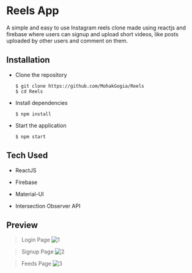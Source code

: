 # Reels App
A simple and easy to use Instagram reels clone made using reactjs and firebase where users can signup and upload short videos, like posts uploaded by other users and comment on them.


## Installation

* Clone the repository 
    ```
    $ git clone https://github.com/MohakGogia/Reels
    $ cd Reels
    ```

* Install dependencies
    
    ```
    $ npm install
    ```
    
* Start the application
    
    ```
    $ npm start
    ```

## Tech Used

* ReactJS

* Firebase

* Material-UI

* Intersection Observer API

## Preview

> Login Page
![1](https://user-images.githubusercontent.com/51714505/128504183-7000244d-86d7-42db-811f-f6e424958f16.png)

> Signup Page
![2](https://user-images.githubusercontent.com/51714505/128504403-2b60920f-5c6b-4487-aec2-551f4db53dcc.png)

> Feeds Page
![3](https://user-images.githubusercontent.com/51714505/128504425-c700e446-3098-42be-b632-7b7950319e95.png)
